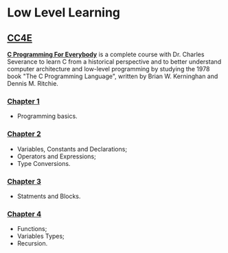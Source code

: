 # Low Level Learning
## [CC4E](/CC4E/)
[**C Programming For Everybody**](https://www.cc4e.com/) is a complete course with Dr. Charles Severance to learn C from a historical perspective and to better understand computer architecture and low-level programming by studying the 1978 book "The C Programming Language", written by Brian W. Kerninghan and Dennis M. Ritchie.
### [Chapter 1](/CC4E/Chapter-1/)
- Programming basics.
### [Chapter 2](/CC4E/Chapter-2/)
- Variables, Constants and Declarations;
- Operators and Expressions;
- Type Conversions.
### [Chapter 3](/CC4E/Chapter-3/)
- Statments and Blocks.
### [Chapter 4](/CC4E/Chapter-4)
- Functions;
- Variables Types;
- Recursion.